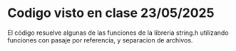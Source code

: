 # Codigo visto en clase 23/05/2025

El código resuelve algunas de las funciones de la libreria string.h utilizando funciones con pasaje por referencia, y separacion de archivos.